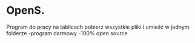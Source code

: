 # OpenS.
Program do pracy na tablicach 
pobierz wszystkie pliki i umieść w jednym folderze 
-program darmowy 
-100% open source
